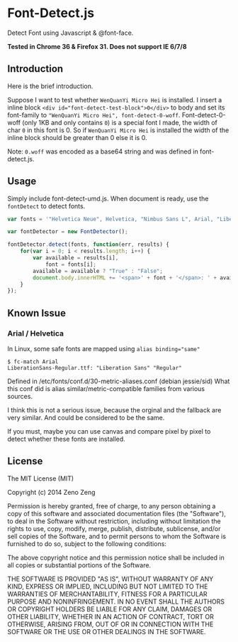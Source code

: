 # Font-Detect.js

Detect Font using Javascript & @font-face.

**Tested in Chrome 36 & Firefox 31. Does not support IE 6/7/8**

## Introduction

Here is the brief introduction.

Suppose I want to test whether `WenQuanYi Micro Hei` is installed.
I insert a inline block `<div id="font-detect-test-block">0</div>` to body and set its font-family to `"WenQuanYi Micro Hei", font-detect-0-woff`. Font-detect-0-woff (only 1KB and only contains `0`) is a special font I made, the width of char `0` in this font is 0. So if `WenQuanYi Micro Hei` is installed the width of the inline block should be greater than 0 else it is 0.

Note: `0.woff` was encoded as a base64 string and was defined in font-detect.js.

## Usage

Simply include font-detect-umd.js.
When document is ready,
use the `fontDetect` to detect fonts.

```javascript
var fonts = '"Helvetica Neue", Helvetica, "Nimbus Sans L", Arial, "Liberation Sans", "Hiragino Sans GB", "Source Han Sans CN Normal", "Microsoft YaHei", "Wenquanyi Micro Hei", "WenQuanYi Zen Hei", "ST Heiti", SimHei, "WenQuanYi Zen Hei Sharp"'.replace(/"/g, '').split(', ');

var fontDetector = new FontDetector();

fontDetector.detect(fonts, function(err, results) {
    for(var i = 0; i < results.length; i++) {
        var available = results[i],
            font = fonts[i];
        available = available ? "True" : "False";
        document.body.innerHTML += '<span>' + font + '</span>: ' + available + '<br>';
    }
});
```

## Known Issue

### Arial / Helvetica

In Linux, some safe fonts are mapped using `alias binding="same"`
```
$ fc-match Arial 
LiberationSans-Regular.ttf: "Liberation Sans" "Regular"
```

Defined in /etc/fonts/conf.d/30-metric-aliases.conf (debian jessie/sid)
What this conf did is alias similar/metric-compatible families from various sources.

I think this is not a serious issue, because the orginal and the fallback are very similar. And could be considered to be the same.

If you must, maybe you can use canvas and compare pixel by pixel to detect whether these fonts are installed.

## License

The MIT License (MIT)

Copyright (c) 2014 Zeno Zeng

Permission is hereby granted, free of charge, to any person obtaining a copy
of this software and associated documentation files (the "Software"), to deal
in the Software without restriction, including without limitation the rights
to use, copy, modify, merge, publish, distribute, sublicense, and/or sell
copies of the Software, and to permit persons to whom the Software is
furnished to do so, subject to the following conditions:

The above copyright notice and this permission notice shall be included in
all copies or substantial portions of the Software.

THE SOFTWARE IS PROVIDED "AS IS", WITHOUT WARRANTY OF ANY KIND, EXPRESS OR
IMPLIED, INCLUDING BUT NOT LIMITED TO THE WARRANTIES OF MERCHANTABILITY,
FITNESS FOR A PARTICULAR PURPOSE AND NONINFRINGEMENT. IN NO EVENT SHALL THE
AUTHORS OR COPYRIGHT HOLDERS BE LIABLE FOR ANY CLAIM, DAMAGES OR OTHER
LIABILITY, WHETHER IN AN ACTION OF CONTRACT, TORT OR OTHERWISE, ARISING FROM,
OUT OF OR IN CONNECTION WITH THE SOFTWARE OR THE USE OR OTHER DEALINGS IN
THE SOFTWARE.
